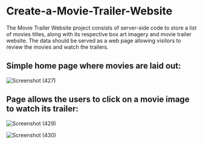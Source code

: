 # Create-a-Movie-Trailer-Website

The Movie Trailer Website project consists of server-side code to store a list of movies titles, along with its respective box art imagery and movie trailer website. The data should be served as a web page allowing visitors to review the movies and watch the trailers.

## Simple home page where movies are laid out:
![Screenshot (427)](https://user-images.githubusercontent.com/36926573/57227231-78dbfb80-702e-11e9-928e-e6a519412c23.png)

## Page allows the users to click on a movie image to watch its trailer:
![Screenshot (429)](https://user-images.githubusercontent.com/36926573/57227235-7d081900-702e-11e9-854e-bdca34e5e0a6.png)

![Screenshot (430)](https://user-images.githubusercontent.com/36926573/57227241-82656380-702e-11e9-9f5d-b1fc726a8df1.png)
